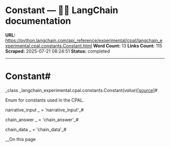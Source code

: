 # Constant — 🦜🔗 LangChain  documentation

**URL:** https://python.langchain.com/api_reference/experimental/cpal/langchain_experimental.cpal.constants.Constant.html
**Word Count:** 13
**Links Count:** 115
**Scraped:** 2025-07-21 08:24:51
**Status:** completed

---

# Constant\#

_class _langchain\_experimental.cpal.constants.Constant\(_value_\)[\[source\]](https://python.langchain.com/api_reference/_modules/langchain_experimental/cpal/constants.html#Constant)\#     

Enum for constants used in the CPAL.

narrative\_input _ = 'narrative\_input'_\#     

chain\_answer _ = 'chain\_answer'_\#     

chain\_data _ = 'chain\_data'_\#     

__On this page